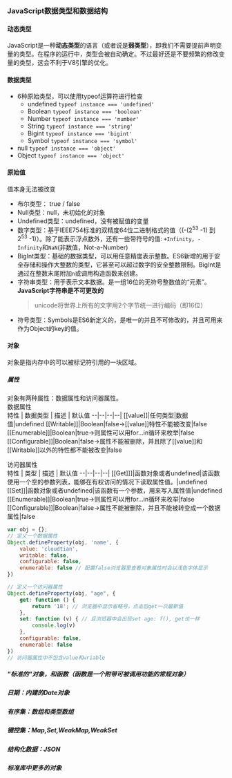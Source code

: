 ### JavaScript数据类型和数据结构
#### 动态类型
JavaScript是一种**动态类型**的语言（或者说是**弱类型**），即我们不需要提前声明变量的类型。在程序的运行中，类型会被自动确定。不过最好还是不要频繁的修改变量的类型，这会不利于V8引擎的优化。

#### 数据类型
- 6种原始类型，可以使用typeof运算符进行检查
  - undefined `typeof instance === 'undefined'`
  - Boolean `typeof instance === 'boolean'`
  - Number `typeof instance === 'number'`
  - String `typeof instance === 'string'`
  - Bigint `typeof instance === 'bigint'`
  - Symbol `typeof instance === 'symbol'`
- null `typeof instance === 'object'`
- Object `typeof instance === 'object'`

#### 原始值
值本身无法被改变
- 布尔类型： true / false
- Null类型：null，未初始化的对象
- Undefined类型：undefined，没有被赋值的变量
- 数字类型：基于IEEE754标准的双精度64位二进制格式的值（(-(2<sup>53</sup> -1) 到 2<sup>53</sup> -1)）。除了能表示浮点数外，还有一些带符号的值: `+Infinity`，`-Infinity`和`NaN`(非数值，Not-a-Number)
- BigInt类型：基础的数据类型，可以用任意精度表示整数。ES6新增的用于安全存储和操作大整数的类型，它甚至可以超过数字的安全整数限制。BigInt是通过在整数末尾附加`n`或调用构造函数来创建。
- 字符串类型：用于表示文本数据。是一组16位的无符号整数值的“元素”。**JavaScript字符串是不可更改的**
  > unicode将世界上所有的文字用2个字节统一进行编码（即16位）
- 符号类型：Symbols是ES6新定义的，是唯一的并且不可修改的，并且可用来作为Object的key的值。

#### 对象
对象是指内存中的可以被标记符引用的一块区域。  

##### 属性  
对象有两种属性：数据属性和访问器属性。  
数据属性  
特性 | 数据类型 | 描述 | 默认值
--|--|--|--|
[[value]]|任何类型|数据值|undefined
[[Writable]]|Boolean|false->[[value]]特性不能被改变|false
[[Enumerable]]|Boolean|true->则属性可以用for...in循环来枚举|false
[[Configurable]]|Boolean|false->属性不能被删除，并且除了[[value]]和[[Writable]]以外的特性都不能被改变|false

访问器属性  
特性 | 类型 | 描述 | 默认值
--|--|--|--|
[[Get]]]|函数对象或者undefined|该函数使用一个空的参数列表，能够在有权访问的情况下读取属性值。|undefined
[[Set]]|函数对象或者undefined|该函数有一个参数，用来写入属性值|undefined
[[Enumerable]]|Boolean|true->则属性可以用for...in循环来枚举|false
[[Configurable]]|Boolean|false->属性不能被删除，并且不能被转变成一个数据属性|false

```javascript
var obj = {};
// 定义一个数据属性
Object.defineProperty(obj, 'name', {
    value: 'cloudtian',
    writable: false,
    configurable: false,
    enumerable: false // 配置false浏览器里查看对象属性时会以浅色字体显示
})

// 定义一个访问器属性
Object.defineProperty(obj, "age", {
    get: function () {
        return '18'; // 浏览器中显示省略号，点击后get一次最新值
    },
    set: function (v) { // 且浏览器中会出现set age: f(), get也一样
        console.log(v)
    },
    configurable: false,
    enumerable: false
})
// 访问器属性中不包含value和wriable
```


##### "标准的"对象，和函数（函数是一个附带可被调用功能的常规对象）  
##### 日期：内建的Date对象  
##### 有序集：数组和类型数组  
##### 键控集：Map,Set,WeakMap,WeakSet  
##### 结构化数据：JSON  
##### 标准库中更多的对象

